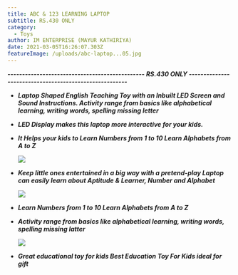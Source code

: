 ```yaml
---
title: ABC & 123 LEARNING LAPTOP
subtitle: RS.430 ONLY
category:
  - Toys
author: IM ENTERPRISE (MAYUR KATHIRIYA)
date: 2021-03-05T16:26:07.303Z
featureImage: /uploads/abc-laptop...05.jpg
---
```

**\-----------------------------------------------      *RS.430 ONLY  -------------------------------------------------------***





* ***Laptop Shaped English Teaching Toy with an Inbuilt LED Screen and Sound Instructions. Activity range from basics like alphabetical learning, writing words, spelling missing letter***
* ***LED Display makes this laptop more interactive for your kids.***
* ***It Helps your kids to Learn Numbers from 1 to 10 Learn Alphabets from A to Z***

  ![](/uploads/abc-laptop...05.jpg)
* ***Keep little ones entertained in a big way with a pretend-play Laptop can easily learn about Aptitude & Learner, Number and Alphabet***

  ![](/uploads/abc-laptop...04.jpg)
* ***Learn Numbers from 1 to 10 Learn Alphabets from A to Z***
* ***Activity range from basics like alphabetical learning, writing words, spelling missing latter***

  ![](/uploads/abc-laptop...01.jpg)
* ***Great educational toy for kids Best Education Toy For Kids ideal for gift***

  ![]()